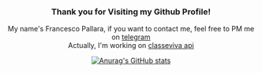 <center>

### Thank you for Visiting my Github Profile!

My name's Francesco Pallara, if you want to contact me, feel free to PM me on [telegram](https://t.me/FutureGian) <br>
Actually, I'm working on [classeviva api](https://github.com/Deggio-s-digital/python-classeviva-api) <br>

[![Anurag's GitHub stats](https://github-readme-stats.vercel.app/api?username=FrancescoLFM&show_icons=true&theme=synthwave)](https://github.com/anuraghazra/github-readme-stats)

</center>
